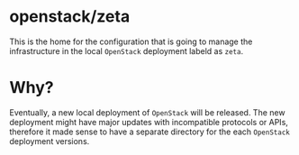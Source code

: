 # openstack/zeta

This is the home for the configuration that is going to manage the
infrastructure in the local `OpenStack` deployment labeld as `zeta`.

# Why?

Eventually, a new local deployment of `OpenStack` will be released. The new
deployment might have major updates with incompatible protocols or APIs, therefore
it made sense to have a separate directory for the each `OpenStack` deployment
versions.
